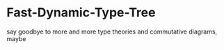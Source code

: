 # Fast-Dynamic-Type-Tree
say goodbye to more and more type theories and commutative diagrams, maybe
